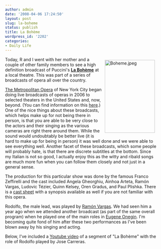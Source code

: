 ```yaml
---
author: admin
date: '2008-04-06 17:24:50'
layout: post
slug: la-boheme
status: publish
title: La Bohème
wordpress_id: '2202'
categories:
- Daily Life
---
```

<a href="http://www.flickr.com/photos/albill/2393688155/" title="Boheme.jpeg by albill, on Flickr"><img src="http://farm4.static.flickr.com/3173/2393688155_a489e8e989_m.jpg" align="right" hspace="10" vspace="10" width="165" height="240" alt="Boheme.jpeg" /></a> Today, R and I went with her mother and a couple of other family members to see a high definition broadcast of Puccini's <a href="http://en.wikipedia.org/wiki/La_boh%C3%A8me"><strong>La Bohème</strong></a> at a local theatre. This was part of a series of broadcasts of opera all over the country.

<a href="http://www.metoperafamily.org/metopera/">The Metropolitan Opera</a> of New York City began doing live broadcasts of operas in 2006 to selected theaters in the United States and, now, beyond. (You can find information on this <a href="http://www.metoperafamily.org/metopera/broadcast/hd_events.aspx">here</a>.) One of the nice things about these broadcasts, which helps make up for not being there in person, is that you are able to be very close to the actors and their singing as the various cameras are right there around them. While the sound would undoubtably be better live (it is hard to make up for being in person) it was well done and we were able to see everything well. Another facet of these broadcasts, which some people will probably hate, is that there are discrete subtitles at the bottom. Since my Italian is not so good, I actually enjoy this as the witty and ribald songs are much more fun when you can follow them closely and not just in a general sense.

The production for this particular show was done by the famous Franco Zeffirelli and the cast included Angela Gheorghiu, Ainhoa Arteta, Ramón Vargas, Ludovic Tézier, Quinn Kelsey, Oren Gradus, and Paul Plishka. There is a <a href="http://www.metoperafamily.org/metupload/hd/LaBoheme.pdf">cast sheet</a> with a synopsis available as well if you are not familiar with this opera.

Rodolfo, the male lead, was played by <a href="http://ramonvargas.com/">Ramón Vargas</a>. We had seen him a year ago when we attended another broadcast (as part of the same overall program) when he played one of the main roles in <a href="http://en.wikipedia.org/wiki/Eugene_Onegin_(opera)">Eugene Onegin</a>. I'm becoming quite fond of him after these two performances as I've been blown away by his singing and acting.

Below, I've included a <a href="http://www.youtube.com/watch?v=lsTO8e-e0rY">Youtube video</a> of a segment of "La Bohème" with the role of Rodolfo played by Jose Carreras.
<p align="center"><lj-embed><object width="425" height="355"><param name="movie" value="http://www.youtube.com/v/lsTO8e-e0rY&hl=en"></param><param name="wmode" value="transparent"></param><embed src="http://www.youtube.com/v/lsTO8e-e0rY&hl=en" type="application/x-shockwave-flash" wmode="transparent" width="425" height="355"></embed></object></lj-embed></p>
